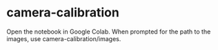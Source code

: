 # camera-calibration

Open the notebook in Google Colab.  When prompted for the path to the images, use camera-calibration/images.
